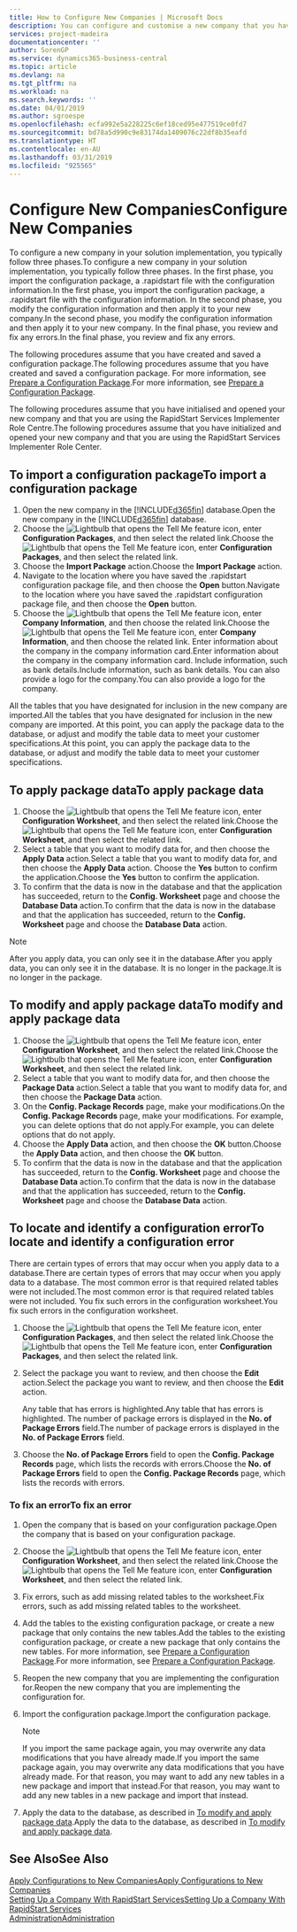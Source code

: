 ```yaml
---
title: How to Configure New Companies | Microsoft Docs
description: You can configure and customise a new company that you have created. To fine tune your implementation, you proceed in three phases to complete your configuration.
services: project-madeira
documentationcenter: ''
author: SorenGP
ms.service: dynamics365-business-central
ms.topic: article
ms.devlang: na
ms.tgt_pltfrm: na
ms.workload: na
ms.search.keywords: ''
ms.date: 04/01/2019
ms.author: sgroespe
ms.openlocfilehash: ecfa992e5a228225c6ef18ced95e477519ce0fd7
ms.sourcegitcommit: bd78a5d990c9e83174da1409076c22df8b35eafd
ms.translationtype: HT
ms.contentlocale: en-AU
ms.lasthandoff: 03/31/2019
ms.locfileid: "925565"
---
```

# <a name="configure-new-companies"></a><span data-ttu-id="d6c53-104">Configure New Companies</span><span class="sxs-lookup"><span data-stu-id="d6c53-104">Configure New Companies</span></span>
<span data-ttu-id="d6c53-105">To configure a new company in your solution implementation, you typically follow three phases.</span><span class="sxs-lookup"><span data-stu-id="d6c53-105">To configure a new company in your solution implementation, you typically follow three phases.</span></span> <span data-ttu-id="d6c53-106">In the first phase, you import the configuration package, a .rapidstart file with the configuration information.</span><span class="sxs-lookup"><span data-stu-id="d6c53-106">In the first phase, you import the configuration package, a .rapidstart file with the configuration information.</span></span> <span data-ttu-id="d6c53-107">In the second phase, you modify the configuration information and then apply it to your new company.</span><span class="sxs-lookup"><span data-stu-id="d6c53-107">In the second phase, you modify the configuration information and then apply it to your new company.</span></span> <span data-ttu-id="d6c53-108">In the final phase, you review and fix any errors.</span><span class="sxs-lookup"><span data-stu-id="d6c53-108">In the final phase, you review and fix any errors.</span></span>  

<span data-ttu-id="d6c53-109">The following procedures assume that you have created and saved a configuration package.</span><span class="sxs-lookup"><span data-stu-id="d6c53-109">The following procedures assume that you have created and saved a configuration package.</span></span> <span data-ttu-id="d6c53-110">For more information, see [Prepare a Configuration Package](admin-how-to-prepare-a-configuration-package.md).</span><span class="sxs-lookup"><span data-stu-id="d6c53-110">For more information, see [Prepare a Configuration Package](admin-how-to-prepare-a-configuration-package.md).</span></span>  

<span data-ttu-id="d6c53-111">The following procedures assume that you have initialised and opened your new company and that you are using the RapidStart Services Implementer Role Centre.</span><span class="sxs-lookup"><span data-stu-id="d6c53-111">The following procedures assume that you have initialized and opened your new company and that you are using the RapidStart Services Implementer Role Center.</span></span>

## <a name="to-import-a-configuration-package"></a><span data-ttu-id="d6c53-112">To import a configuration package</span><span class="sxs-lookup"><span data-stu-id="d6c53-112">To import a configuration package</span></span>  
1. <span data-ttu-id="d6c53-113">Open the new company in the [!INCLUDE[d365fin](includes/d365fin_md.md)] database.</span><span class="sxs-lookup"><span data-stu-id="d6c53-113">Open the new company in the [!INCLUDE[d365fin](includes/d365fin_md.md)] database.</span></span>  
2. <span data-ttu-id="d6c53-114">Choose the ![Lightbulb that opens the Tell Me feature](media/ui-search/search_small.png "Tell me what you want to do") icon, enter **Configuration Packages**, and then select the related link.</span><span class="sxs-lookup"><span data-stu-id="d6c53-114">Choose the ![Lightbulb that opens the Tell Me feature](media/ui-search/search_small.png "Tell me what you want to do") icon, enter **Configuration Packages**, and then select the related link.</span></span>  
3. <span data-ttu-id="d6c53-115">Choose the **Import Package** action.</span><span class="sxs-lookup"><span data-stu-id="d6c53-115">Choose the **Import Package** action.</span></span>  
4. <span data-ttu-id="d6c53-116">Navigate to the location where you have saved the .rapidstart configuration package file, and then choose the **Open** button.</span><span class="sxs-lookup"><span data-stu-id="d6c53-116">Navigate to the location where you have saved the .rapidstart configuration package file, and then choose the **Open** button.</span></span>  
5. <span data-ttu-id="d6c53-117">Choose the ![Lightbulb that opens the Tell Me feature](media/ui-search/search_small.png "Tell me what you want to do") icon, enter **Company Information**, and then choose the related link.</span><span class="sxs-lookup"><span data-stu-id="d6c53-117">Choose the ![Lightbulb that opens the Tell Me feature](media/ui-search/search_small.png "Tell me what you want to do") icon, enter **Company Information**, and then choose the related link.</span></span> <span data-ttu-id="d6c53-118">Enter information about the company in the company information card.</span><span class="sxs-lookup"><span data-stu-id="d6c53-118">Enter information about the company in the company information card.</span></span> <span data-ttu-id="d6c53-119">Include information, such as bank details.</span><span class="sxs-lookup"><span data-stu-id="d6c53-119">Include information, such as bank details.</span></span> <span data-ttu-id="d6c53-120">You can also provide a logo for the company.</span><span class="sxs-lookup"><span data-stu-id="d6c53-120">You can also provide a logo for the company.</span></span>  

<span data-ttu-id="d6c53-121">All the tables that you have designated for inclusion in the new company are imported.</span><span class="sxs-lookup"><span data-stu-id="d6c53-121">All the tables that you have designated for inclusion in the new company are imported.</span></span> <span data-ttu-id="d6c53-122">At this point, you can apply the package data to the database, or adjust and modify the table data to meet your customer specifications.</span><span class="sxs-lookup"><span data-stu-id="d6c53-122">At this point, you can apply the package data to the database, or adjust and modify the table data to meet your customer specifications.</span></span>  

## <a name="to-apply-package-data"></a><span data-ttu-id="d6c53-123">To apply package data</span><span class="sxs-lookup"><span data-stu-id="d6c53-123">To apply package data</span></span>  
1. <span data-ttu-id="d6c53-124">Choose the ![Lightbulb that opens the Tell Me feature](media/ui-search/search_small.png "Tell me what you want to do") icon, enter **Configuration Worksheet**, and then select the related link.</span><span class="sxs-lookup"><span data-stu-id="d6c53-124">Choose the ![Lightbulb that opens the Tell Me feature](media/ui-search/search_small.png "Tell me what you want to do") icon, enter **Configuration Worksheet**, and then select the related link.</span></span>  
2. <span data-ttu-id="d6c53-125">Select a table that you want to modify data for, and then choose the **Apply Data** action.</span><span class="sxs-lookup"><span data-stu-id="d6c53-125">Select a table that you want to modify data for, and then choose the **Apply Data** action.</span></span> <span data-ttu-id="d6c53-126">Choose the **Yes** button to confirm the application.</span><span class="sxs-lookup"><span data-stu-id="d6c53-126">Choose the **Yes** button to confirm the application.</span></span>
3. <span data-ttu-id="d6c53-127">To confirm that the data is now in the database and that the application has succeeded, return to the **Config. Worksheet** page and choose the **Database Data** action.</span><span class="sxs-lookup"><span data-stu-id="d6c53-127">To confirm that the data is now in the database and that the application has succeeded, return to the **Config. Worksheet** page and choose the **Database Data** action.</span></span>  

> [!NOTE]  
>  <span data-ttu-id="d6c53-128">After you apply data, you can only see it in the database.</span><span class="sxs-lookup"><span data-stu-id="d6c53-128">After you apply data, you can only see it in the database.</span></span> <span data-ttu-id="d6c53-129">It is no longer in the package.</span><span class="sxs-lookup"><span data-stu-id="d6c53-129">It is no longer in the package.</span></span>  

## <a name="to-modify-and-apply-package-data"></a><span data-ttu-id="d6c53-130">To modify and apply package data</span><span class="sxs-lookup"><span data-stu-id="d6c53-130">To modify and apply package data</span></span>  
1. <span data-ttu-id="d6c53-131">Choose the ![Lightbulb that opens the Tell Me feature](media/ui-search/search_small.png "Tell me what you want to do") icon, enter **Configuration Worksheet**, and then select the related link.</span><span class="sxs-lookup"><span data-stu-id="d6c53-131">Choose the ![Lightbulb that opens the Tell Me feature](media/ui-search/search_small.png "Tell me what you want to do") icon, enter **Configuration Worksheet**, and then select the related link.</span></span>  
2. <span data-ttu-id="d6c53-132">Select a table that you want to modify data for, and then choose the **Package Data** action.</span><span class="sxs-lookup"><span data-stu-id="d6c53-132">Select a table that you want to modify data for, and then choose the **Package Data** action.</span></span>  
3. <span data-ttu-id="d6c53-133">On the **Config. Package Records** page, make your modifications.</span><span class="sxs-lookup"><span data-stu-id="d6c53-133">On the **Config. Package Records** page, make your modifications.</span></span> <span data-ttu-id="d6c53-134">For example, you can delete options that do not apply.</span><span class="sxs-lookup"><span data-stu-id="d6c53-134">For example, you can delete options that do not apply.</span></span>  
4. <span data-ttu-id="d6c53-135">Choose the **Apply Data** action, and then choose the **OK** button.</span><span class="sxs-lookup"><span data-stu-id="d6c53-135">Choose the **Apply Data** action, and then choose the **OK** button.</span></span>  
5. <span data-ttu-id="d6c53-136">To confirm that the data is now in the database and that the application has succeeded, return to the **Config. Worksheet** page and choose the **Database Data** action.</span><span class="sxs-lookup"><span data-stu-id="d6c53-136">To confirm that the data is now in the database and that the application has succeeded, return to the **Config. Worksheet** page and choose the **Database Data** action.</span></span>  

## <a name="to-locate-and-identify-a-configuration-error"></a><span data-ttu-id="d6c53-137">To locate and identify a configuration error</span><span class="sxs-lookup"><span data-stu-id="d6c53-137">To locate and identify a configuration error</span></span>  
<span data-ttu-id="d6c53-138">There are certain types of errors that may occur when you apply data to a database.</span><span class="sxs-lookup"><span data-stu-id="d6c53-138">There are certain types of errors that may occur when you apply data to a database.</span></span> <span data-ttu-id="d6c53-139">The most common error is that required related tables were not included.</span><span class="sxs-lookup"><span data-stu-id="d6c53-139">The most common error is that required related tables were not included.</span></span> <span data-ttu-id="d6c53-140">You fix such errors in the configuration worksheet.</span><span class="sxs-lookup"><span data-stu-id="d6c53-140">You fix such errors in the configuration worksheet.</span></span>

1. <span data-ttu-id="d6c53-141">Choose the ![Lightbulb that opens the Tell Me feature](media/ui-search/search_small.png "Tell me what you want to do") icon, enter **Configuration Packages**, and then select the related link.</span><span class="sxs-lookup"><span data-stu-id="d6c53-141">Choose the ![Lightbulb that opens the Tell Me feature](media/ui-search/search_small.png "Tell me what you want to do") icon, enter **Configuration Packages**, and then select the related link.</span></span>  
2. <span data-ttu-id="d6c53-142">Select the package you want to review, and then choose the **Edit** action.</span><span class="sxs-lookup"><span data-stu-id="d6c53-142">Select the package you want to review, and then choose the **Edit** action.</span></span>  

    <span data-ttu-id="d6c53-143">Any table that has errors is highlighted.</span><span class="sxs-lookup"><span data-stu-id="d6c53-143">Any table that has errors is highlighted.</span></span> <span data-ttu-id="d6c53-144">The number of package errors is displayed in the **No. of Package Errors** field.</span><span class="sxs-lookup"><span data-stu-id="d6c53-144">The number of package errors is displayed in the **No. of Package Errors** field.</span></span>  

3. <span data-ttu-id="d6c53-145">Choose the **No. of Package Errors** field to open the **Config. Package Records** page, which lists the records with errors.</span><span class="sxs-lookup"><span data-stu-id="d6c53-145">Choose the **No. of Package Errors** field to open the **Config. Package Records** page, which lists the records with errors.</span></span>  

### <a name="to-fix-an-error"></a><span data-ttu-id="d6c53-146">To fix an error</span><span class="sxs-lookup"><span data-stu-id="d6c53-146">To fix an error</span></span>  
1. <span data-ttu-id="d6c53-147">Open the company that is based on your configuration package.</span><span class="sxs-lookup"><span data-stu-id="d6c53-147">Open the company that is based on your configuration package.</span></span>  
2. <span data-ttu-id="d6c53-148">Choose the ![Lightbulb that opens the Tell Me feature](media/ui-search/search_small.png "Tell me what you want to do") icon, enter **Configuration Worksheet**, and then select the related link.</span><span class="sxs-lookup"><span data-stu-id="d6c53-148">Choose the ![Lightbulb that opens the Tell Me feature](media/ui-search/search_small.png "Tell me what you want to do") icon, enter **Configuration Worksheet**, and then select the related link.</span></span>  
3. <span data-ttu-id="d6c53-149">Fix errors, such as add missing related tables to the worksheet.</span><span class="sxs-lookup"><span data-stu-id="d6c53-149">Fix errors, such as add missing related tables to the worksheet.</span></span>  
4. <span data-ttu-id="d6c53-150">Add the tables to the existing configuration package, or create a new package that only contains the new tables.</span><span class="sxs-lookup"><span data-stu-id="d6c53-150">Add the tables to the existing configuration package, or create a new package that only contains the new tables.</span></span> <span data-ttu-id="d6c53-151">For more information, see [Prepare a Configuration Package](admin-how-to-prepare-a-configuration-package.md).</span><span class="sxs-lookup"><span data-stu-id="d6c53-151">For more information, see [Prepare a Configuration Package](admin-how-to-prepare-a-configuration-package.md).</span></span>  
5. <span data-ttu-id="d6c53-152">Reopen the new company that you are implementing the configuration for.</span><span class="sxs-lookup"><span data-stu-id="d6c53-152">Reopen the new company that you are implementing the configuration for.</span></span>  
6. <span data-ttu-id="d6c53-153">Import the configuration package.</span><span class="sxs-lookup"><span data-stu-id="d6c53-153">Import the configuration package.</span></span>  

    > [!NOTE]  
    >  <span data-ttu-id="d6c53-154">If you import the same package again, you may overwrite any data modifications that you have already made.</span><span class="sxs-lookup"><span data-stu-id="d6c53-154">If you import the same package again, you may overwrite any data modifications that you have already made.</span></span> <span data-ttu-id="d6c53-155">For that reason, you may want to add any new tables in a new package and import that instead.</span><span class="sxs-lookup"><span data-stu-id="d6c53-155">For that reason, you may want to add any new tables in a new package and import that instead.</span></span>  

7. <span data-ttu-id="d6c53-156">Apply the data to the database, as described in [To modify and apply package data](admin-how-to-configure-new-companies.md#to-modify-and-apply-package-data).</span><span class="sxs-lookup"><span data-stu-id="d6c53-156">Apply the data to the database, as described in [To modify and apply package data](admin-how-to-configure-new-companies.md#to-modify-and-apply-package-data).</span></span>

## <a name="see-also"></a><span data-ttu-id="d6c53-157">See Also</span><span class="sxs-lookup"><span data-stu-id="d6c53-157">See Also</span></span>  
[<span data-ttu-id="d6c53-158">Apply Configurations to New Companies</span><span class="sxs-lookup"><span data-stu-id="d6c53-158">Apply Configurations to New Companies</span></span>](admin-apply-configuration-to-new-companies.md)  
[<span data-ttu-id="d6c53-159">Setting Up a Company With RapidStart Services</span><span class="sxs-lookup"><span data-stu-id="d6c53-159">Setting Up a Company With RapidStart Services</span></span>](admin-set-up-a-company-with-rapidstart.md)  
[<span data-ttu-id="d6c53-160">Administration</span><span class="sxs-lookup"><span data-stu-id="d6c53-160">Administration</span></span>](admin-setup-and-administration.md)

